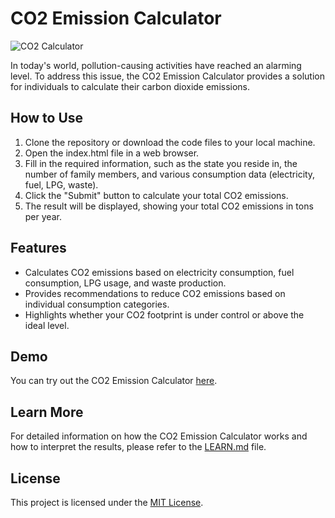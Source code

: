 # CO2 Emission Calculator

![CO2 Calculator](https://github.com/absterjr/CO2-Emission-Calculator/blob/main/Untitled.jpg?raw=true)

In today's world, pollution-causing activities have reached an alarming level. To address this issue, the CO2 Emission Calculator provides a solution for individuals to calculate their carbon dioxide emissions.

## How to Use

1. Clone the repository or download the code files to your local machine.
2. Open the index.html file in a web browser.
3. Fill in the required information, such as the state you reside in, the number of family members, and various consumption data (electricity, fuel, LPG, waste).
4. Click the "Submit" button to calculate your total CO2 emissions.
5. The result will be displayed, showing your total CO2 emissions in tons per year.

## Features

- Calculates CO2 emissions based on electricity consumption, fuel consumption, LPG usage, and waste production.
- Provides recommendations to reduce CO2 emissions based on individual consumption categories.
- Highlights whether your CO2 footprint is under control or above the ideal level.

## Demo

You can try out the CO2 Emission Calculator [here](https://absterjr.github.io/CO2-Emission-Calculator/).

## Learn More

For detailed information on how the CO2 Emission Calculator works and how to interpret the results, please refer to the [LEARN.md](LEARN.md) file.

## License

This project is licensed under the [MIT License](LICENSE).
